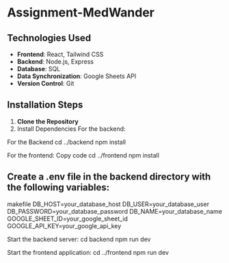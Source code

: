 ﻿# Assignment-MedWander

 ## Technologies Used
- **Frontend**: React, Tailwind CSS
- **Backend**: Node.js, Express
- **Database**: SQL
- **Data Synchronization**: Google Sheets API
- **Version Control**: Git

## Installation Steps
1. **Clone the Repository**
2. Install Dependencies For the backend:

For the Backend
cd ../backend
npm install

For the frontend:
Copy code
cd ../frontend
npm install

## Create a .env file in the backend directory with the following variables:

makefile
DB_HOST=your_database_host
DB_USER=your_database_user
DB_PASSWORD=your_database_password
DB_NAME=your_database_name
GOOGLE_SHEET_ID=your_google_sheet_id
GOOGLE_API_KEY=your_google_api_key

Start the backend server:
cd backend
npm run dev

Start the frontend application:
cd ../frontend
npm run dev

 
